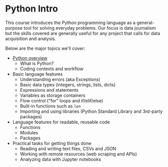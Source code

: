 # Python Intro

This course introduces the Python programming language as a general-purpose tool for solving everyday problems. Our focus is data journalism but the skills covered are generally useful for any project that calls for data acquisition and analysis.

Below are the major topics we'll cover:

* [Python overview](overview.md)
  * What is Python?
  * Coding contexts and workflow
* Basic language features
  * Understanding errors (aka Exceptions)
  * Basic data types (integers, strings, lists, dicts)
  * Expressions and statements
  * Variables as storage containers
  * Flow control ("for" loops and if/elif/else)
  * Built-in functions such as `len`
  * Importing and using libraries (Python Standard Library and 3rd-party packages)
* Language features for readable, reusable code
  * Functions
  * Modules
  * Packages
* Practical tasks for getting things done
  * Reading and writing text files, CSVs and JSON
  * Working with remote resources (web scraping and APIs)
  * Analyzing data with Jupyter notebooks